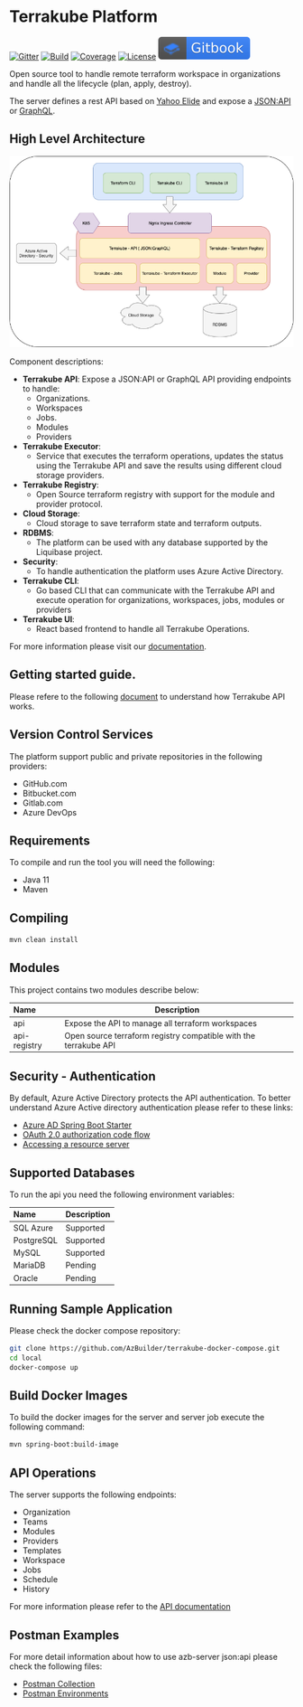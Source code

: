 # Terrakube Platform

[![Gitter](https://badges.gitter.im/AzBuilder/community.svg)](https://gitter.im/AzBuilder/community?utm_source=badge&utm_medium=badge&utm_campaign=pr-badge)
[![Build](https://github.com/AzBuilder/azb-server/actions/workflows/pull_request.yml/badge.svg)](https://github.com/AzBuilder/azb-server/actions/workflows/pull_request.yml)
[![Coverage](https://sonarcloud.io/api/project_badges/measure?project=AzBuilder_azb-server&metric=coverage)](https://sonarcloud.io/dashboard?id=AzBuilder_azb-server)
[![License](https://img.shields.io/badge/License-Apache%202.0-blue.svg)](https://github.com/AzBuilder/azb-server/blob/main/LICENSE)
[![gitbook](https://raw.githubusercontent.com/aleen42/badges/master/src/gitbook_2.svg)](https://azbuilder.gitbook.io/azb-builder/)

Open source tool to handle remote terraform workspace in organizations and handle all the lifecycle (plan, apply, destroy).

The server defines a rest API based on [Yahoo Elide](https://elide.io/) and expose a [JSON:API](https://jsonapi.org/) or [GraphQL](https://graphql.org/).

## High Level Architecture

![Architecture](https://github.com/AzBuilder/docs/raw/master/.gitbook/assets/terrakube.drawio.png)

Component descriptions:
* **Terrakube API**:
Expose a JSON:API or GraphQL API providing endpoints to handle:
  - Organizations.
  - Workspaces
  - Jobs.
  - Modules
  - Providers
* **Terrakube Executor**:
  - Service that executes the terraform operations, updates the status using the Terrakube API and save the results using different cloud storage providers.
* **Terrakube Registry**:
  - Open Source terraform registry with support for the module and provider protocol.
* **Cloud Storage**:
  - Cloud storage to save terraform state and terraform outputs.
* **RDBMS**:
  - The platform can be used with any database supported by the Liquibase project.
* **Security**:
  - To handle authentication the platform uses Azure Active Directory.
* **Terrakube CLI**:
  - Go based CLI that can communicate with the Terrakube API and execute operation for organizations, workspaces, jobs, modules or providers
* **Terrakube UI**:
  - React based frontend to handle all Terrakube Operations.

For more information please visit our [documentation](https://docs.terrakube.org/).

## Getting started guide.

Please refere to the following [document](https://docs.terrakube.org/api/getting-started) to understand how Terrakube API works.

## Version Control Services
The platform support public and private repositories in the following providers:

* GitHub.com
* Bitbucket.com
* Gitlab.com
* Azure DevOps

## Requirements

To compile and run the tool you will need the following:

* Java 11
* Maven

## Compiling

```bash
mvn clean install
```

## Modules
This project contains two modules describe below:

|Name        |Description                                       |
|:-----------|--------------------------------------------------|
|api         | Expose the API to manage all terraform workspaces|
|api-registry| Open source terraform registry compatible with the terrakube API |

## Security - Authentication

By default, Azure Active Directory protects the API authentication. To better understand Azure Active directory authentication please refer to these links:

* [Azure AD Spring Boot Starter](https://github.com/Azure/azure-sdk-for-java/blob/main/sdk/spring/azure-spring-boot-starter-active-directory/README.md)
* [OAuth 2.0 authorization code flow](https://docs.microsoft.com/en-us/azure/active-directory/develop/v2-oauth2-auth-code-flow)
* [Accessing a resource server](https://github.com/Azure-Samples/azure-spring-boot-samples/tree/main/aad/spring-cloud-azure-starter-active-directory/web-client-access-resource-server/aad-resource-server)

## Supported Databases
To run the api you need the following environment variables:

| Name             | Description |
|:-----------------|-------------|
| SQL Azure        | Supported   |
| PostgreSQL       | Supported   |
| MySQL            | Supported   |
| MariaDB          | Pending     |
| Oracle           | Pending     |

## Running Sample Application
Please check the docker compose repository:

```bash
git clone https://github.com/AzBuilder/terrakube-docker-compose.git
cd local
docker-compose up
```

## Build Docker Images

To build the docker images for the server and server job execute the following command:
```bash
mvn spring-boot:build-image
```

## API Operations
The server supports the following endpoints:

* Organization
* Teams
* Modules
* Providers
* Templates
* Workspace
* Jobs
* Schedule
* History

For more information please refer to the [API documentation](https://docs.terrakube.org/api/methods)

## Postman Examples
For more detail information about how to use azb-server json:api please check the following files:

* [Postman Collection](postman/azb-server.postman_collection.json)
* [Postman Environments](postman/AzBuilderEnvironment.postman_environment.json)
